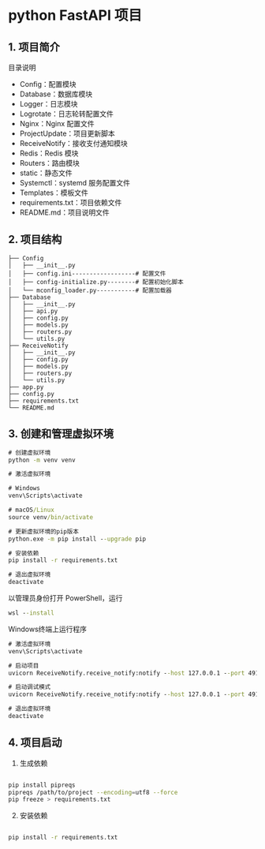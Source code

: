 # python FastAPI 项目

## 1. 项目简介

目录说明
- Config：配置模块
- Database：数据库模块
- Logger：日志模块
- Logrotate：日志轮转配置文件
- Nginx：Nginx 配置文件
- ProjectUpdate：项目更新脚本
- ReceiveNotify：接收支付通知模块
- Redis：Redis 模块
- Routers：路由模块
- static：静态文件
- Systemctl：systemd 服务配置文件
- Templates：模板文件
- requirements.txt：项目依赖文件
- README.md：项目说明文件

## 2. 项目结构

```
├── Config
│   ├── __init__.py
│   ├── config.ini------------------# 配置文件
│   ├── config-initialize.py--------# 配置初始化脚本
│   └── mconfig_loader.py-----------# 配置加载器
├── Database
│   ├── __init__.py
│   ├── api.py
│   ├── config.py
│   ├── models.py
│   ├── routers.py
│   └── utils.py
├── ReceiveNotify
│   ├── __init__.py
│   ├── config.py
│   ├── models.py
│   ├── routers.py
│   └── utils.py
├── app.py
├── config.py
├── requirements.txt
└── README.md
```
## 3. 创建和管理虚拟环境

```cmd
# 创建虚拟环境
python -m venv venv

# 激活虚拟环境

# Windows
venv\Scripts\activate

# macOS/Linux
source venv/bin/activate

# 更新虚拟环境的pip版本
python.exe -m pip install --upgrade pip

# 安装依赖
pip install -r requirements.txt

# 退出虚拟环境
deactivate
```
以管理员身份打开 PowerShell，运行
```cmd
wsl --install
```

Windows终端上运行程序
```cmd
# 激活虚拟环境
venv\Scripts\activate

# 启动项目
uvicorn ReceiveNotify.receive_notify:notify --host 127.0.0.1 --port 4911 --workers 1

# 启动调试模式
uvicorn ReceiveNotify.receive_notify:notify --host 127.0.0.1 --port 4911 --workers 1 --reload

# 退出虚拟环境
deactivate
```




## 4. 项目启动
1. 生成依赖
```bash

pip install pipreqs
pipreqs /path/to/project --encoding=utf8 --force
pip freeze > requirements.txt
```
2. 安装依赖
```bash

pip install -r requirements.txt
```